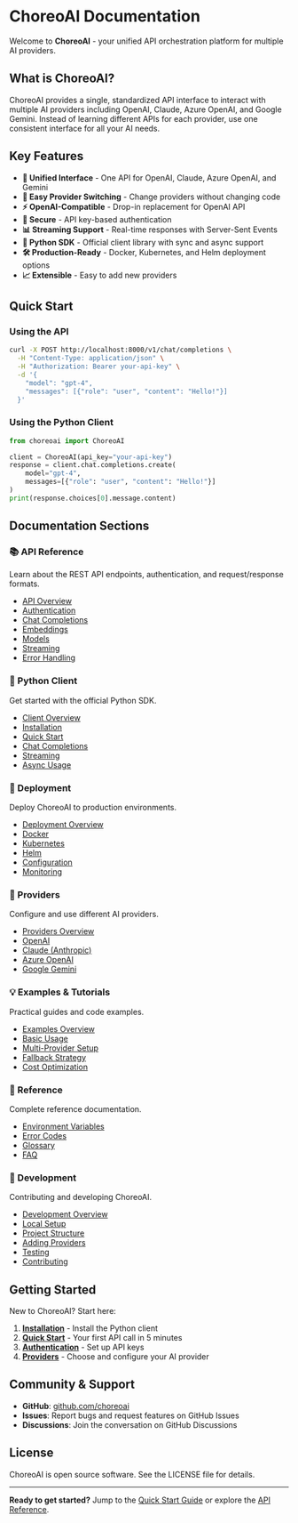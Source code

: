 # ChoreoAI Documentation

Welcome to **ChoreoAI** - your unified API orchestration platform for multiple AI providers.

## What is ChoreoAI?

ChoreoAI provides a single, standardized API interface to interact with multiple AI providers including OpenAI, Claude, Azure OpenAI, and Google Gemini. Instead of learning different APIs for each provider, use one consistent interface for all your AI needs.

## Key Features

- **🔄 Unified Interface** - One API for OpenAI, Claude, Azure OpenAI, and Gemini
- **🚀 Easy Provider Switching** - Change providers without changing code
- **⚡ OpenAI-Compatible** - Drop-in replacement for OpenAI API
- **🔐 Secure** - API key-based authentication
- **📊 Streaming Support** - Real-time responses with Server-Sent Events
- **🐍 Python SDK** - Official client library with sync and async support
- **🛠️ Production-Ready** - Docker, Kubernetes, and Helm deployment options
- **📈 Extensible** - Easy to add new providers

## Quick Start

### Using the API

```bash
curl -X POST http://localhost:8000/v1/chat/completions \
  -H "Content-Type: application/json" \
  -H "Authorization: Bearer your-api-key" \
  -d '{
    "model": "gpt-4",
    "messages": [{"role": "user", "content": "Hello!"}]
  }'
```

### Using the Python Client

```python
from choreoai import ChoreoAI

client = ChoreoAI(api_key="your-api-key")
response = client.chat.completions.create(
    model="gpt-4",
    messages=[{"role": "user", "content": "Hello!"}]
)
print(response.choices[0].message.content)
```

## Documentation Sections

### 📚 API Reference
Learn about the REST API endpoints, authentication, and request/response formats.
- [API Overview](api/README.md)
- [Authentication](api/authentication.md)
- [Chat Completions](api/chat-completions.md)
- [Embeddings](api/embeddings.md)
- [Models](api/models.md)
- [Streaming](api/streaming.md)
- [Error Handling](api/error-handling.md)

### 🐍 Python Client
Get started with the official Python SDK.
- [Client Overview](client/README.md)
- [Installation](client/installation.md)
- [Quick Start](client/quickstart.md)
- [Chat Completions](client/chat.md)
- [Streaming](client/streaming.md)
- [Async Usage](client/async-usage.md)

### 🚀 Deployment
Deploy ChoreoAI to production environments.
- [Deployment Overview](deployment/README.md)
- [Docker](deployment/docker.md)
- [Kubernetes](deployment/kubernetes.md)
- [Helm](deployment/helm.md)
- [Configuration](deployment/configuration.md)
- [Monitoring](deployment/monitoring.md)

### 🔌 Providers
Configure and use different AI providers.
- [Providers Overview](providers/README.md)
- [OpenAI](providers/openai.md)
- [Claude (Anthropic)](providers/claude.md)
- [Azure OpenAI](providers/azure-openai.md)
- [Google Gemini](providers/gemini.md)

### 💡 Examples & Tutorials
Practical guides and code examples.
- [Examples Overview](examples/README.md)
- [Basic Usage](examples/basic-usage.md)
- [Multi-Provider Setup](examples/multi-provider.md)
- [Fallback Strategy](examples/fallback-strategy.md)
- [Cost Optimization](examples/cost-optimization.md)

### 📖 Reference
Complete reference documentation.
- [Environment Variables](reference/environment-vars.md)
- [Error Codes](reference/error-codes.md)
- [Glossary](reference/glossary.md)
- [FAQ](reference/faq.md)

### 🔧 Development
Contributing and developing ChoreoAI.
- [Development Overview](development/README.md)
- [Local Setup](development/setup.md)
- [Project Structure](development/project-structure.md)
- [Adding Providers](development/adding-providers.md)
- [Testing](development/testing.md)
- [Contributing](development/contributing.md)

## Getting Started

New to ChoreoAI? Start here:

1. **[Installation](client/installation.md)** - Install the Python client
2. **[Quick Start](client/quickstart.md)** - Your first API call in 5 minutes
3. **[Authentication](api/authentication.md)** - Set up API keys
4. **[Providers](providers/README.md)** - Choose and configure your AI provider

## Community & Support

- **GitHub**: [github.com/choreoai](https://github.com/choreoai)
- **Issues**: Report bugs and request features on GitHub Issues
- **Discussions**: Join the conversation on GitHub Discussions

## License

ChoreoAI is open source software. See the LICENSE file for details.

---

**Ready to get started?** Jump to the [Quick Start Guide](client/quickstart.md) or explore the [API Reference](api/README.md).
